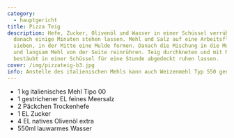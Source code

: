 ```yaml
---
category:
  - hauptgericht
title: Pizza Teig
description: Hefe, Zucker, Olivenöl und Wasser in einer Schüssel verrühren,
  danach einige Minuten stehen lassen. Mehl und Salz auf eine Arbeitsfläche
  sieben, in der Mitte eine Mulde formen. Danach die Mischung in die Mulde geben
  und langsam Mehl von der Seite reinrühren. Teig durchkneten und mit Mehl
  bestäubt in einer Schüssel für eine Stunde abgedeckt ruhen lassen.
cover: /img/pizzateig-b3.jpg
info: Anstelle des italienischen Mehls kann auch Weizenmehl Typ 550 genommen werden
---
```

* 1 kg italienisches Mehl Tipo 00
* 1 gestrichener EL feines Meersalz
* 2 Päckchen Trockenhefe
* 1 EL Zucker
* 4 EL natives Olivenöl extra
* 550ml lauwarmes Wasser